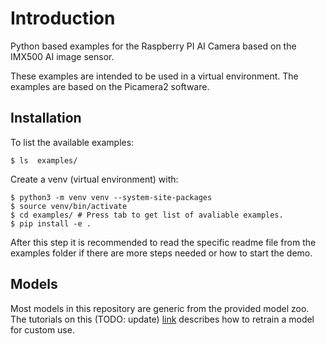 # Introduction
Python based examples for the Raspberry PI AI Camera based on the IMX500 AI image sensor.

These examples are intended to be used in a virtual environment. The examples are based on the Picamera2 software.

## Installation
To list the available examples:
```
$ ls  examples/
```

Create a venv (virtual environment) with:
```
$ python3 -m venv venv --system-site-packages
$ source venv/bin/activate
$ cd examples/ # Press tab to get list of avaliable examples.
$ pip install -e .
```

After this step it is recommended to read the specific readme file from the examples folder if there are more steps needed or how to start the demo.

## Models

Most models in this repository are generic from the provided model zoo. The tutorials on this (TODO: update) [link](https://draft-aitrios-portal.wpp.developer.sony.com/en/raspberrypi-ai-camera/tutorials#secondary-menu-desktop) describes how to retrain a model for custom use.


